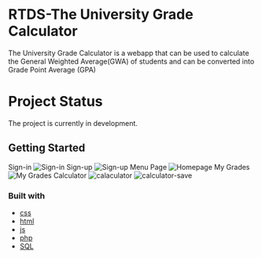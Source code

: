 # RTDS-The University Grade Calculator

The University Grade Calculator is a webapp that can be used to calculate the General Weighted Average(GWA) of students and can be converted into Grade Point Average (GPA)

# Project Status
The project is currently in development. 


## Getting Started
Sign-in
![Sign-in](https://user-images.githubusercontent.com/67271526/88997651-bbb87c00-d322-11ea-87c9-8601dbbc17b8.png)
Sign-up
![Sign-up](https://user-images.githubusercontent.com/67271526/89002662-4653a800-d330-11ea-8171-f0d893fd9ada.png)
Menu Page
![Homepage](https://user-images.githubusercontent.com/67271526/88997645-b9eeb880-d322-11ea-939e-0b5e0556f2ad.png)
My Grades
![My Grades](https://user-images.githubusercontent.com/67271526/89002755-83b83580-d330-11ea-9547-ec8b0ee7970e.png)
Calculator
![calaculator](https://user-images.githubusercontent.com/67271526/88997639-b824f500-d322-11ea-85d2-c8b3a5758e5c.PNG)
![calculator-save](https://user-images.githubusercontent.com/67271526/88997640-b8bd8b80-d322-11ea-85b0-64413ef320cf.PNG)
### Built with
* [css](https://www.w3schools.com/Css/)
* [html](https://www.w3schools.com/html/)
* [js](https://www.javascript.com/)
* [php](https://www.php.net/)
* [SQL](https://www.mysql.com/)

